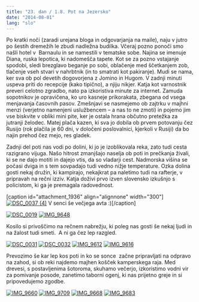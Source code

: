 ```yaml
---
title: "23. dan / 1.8. Pot na Jezersko"
date: "2014-08-01"
lang: "slo"
---
```


Po kratki noči (zaradi urejana bloga in odgovarjanja na maile), naju v jutro po šestih dremežih le zbudi nadležna budilka. Včeraj pozno ponoči smo našli hotel v  Barnaulu in se namestili v tematske sobe. Najina se imenuje Diana, ruska lepotica, ki nadomešča tapete. Kot se za pozno vstajanje spodobi, sledi brezglavo beganje po sobi, oblačenje med ščetkanjem zob, tlačenje vseh stvari v nahrbtnik (in to smatrati kot pakiranje). Mudi se nama, ker sva ob pol devetih dogovorjena z Jomino in Hugom. V zadnji minuti uspeva priti do recepcije (kako tipično), a njiju nikjer. Katja kot varnostnik preveri celotno zgradbo, nato pa izkoristiva minute za internet. Zamuda sopotnikov je opravičena, ko uro kasneje prikorakata, zbegana od vsega menjavanja časovnih pasov. Zmešnjavi se nasmejemo ob zajtrku v majhni menzi (verjetno namenjeni uslužbencem – a nas to ne zmoti) in pojemo jim vse biskvite v obliki mini pite, ker je ostala hrana občutno pretežka za jutranji želodec. Matej plača kazen, ki sva jo dobila ob prvem potovanju čez Rusijo (rok plačila je 60 dni, v določeni poslovalnici, kjerkoli v Rusiji) da bo najin prehod čez mejo, res gladek.

Zadnji del poti nas vodi po dolini, ki jo je izoblikovala reka, zato tudi cesta razigrano vijuga. Našo hitrost zmanjšajo naselja ob poti in prečkanja živali, ki se ne dajo motiti in dajejo vtis, da so vladarji cest. Nadmorska višina se počasi dviga in s tem sovpadajo tudi vedno nižje temperature. Ozka dolina gosti nekaj družin, ki kampirajo, nekajkrat pa naletimo tudi na rafterje, v pripravah na rečni izziv. Katja doživi prvo izven slovensko izkušnjo s policistom, ki ga je premagala radovednost.

\[caption id="attachment\_1936" align="alignnone" width="300"\][![DSC_0037 (4)](images/DSC_0037-4-300x200.jpg)](http://gremovmongolijo.com/wp-content/uploads/2014/08/DSC_0037-4.jpg) V senci še večjega avta :)\[/caption\]

[![DSC_0019](images/DSC_0019-300x200.jpg)](http://gremovmongolijo.com/wp-content/uploads/2014/08/DSC_0019.jpg) [![IMG_9648](images/IMG_9648-300x200.jpg)](http://gremovmongolijo.com/wp-content/uploads/2014/08/IMG_9648.jpg)

Kosilo si privoščimo na rečnem nabrežju, ki poleg nas gosti še nekaj ljudi in na žalost tudi smeti.  A ni ga čez lep razgled.

[![DSC_0031](images/DSC_0031-300x200.jpg)](http://gremovmongolijo.com/wp-content/uploads/2014/08/DSC_0031.jpg) [![DSC_0032](images/DSC_0032-300x200.jpg)](http://gremovmongolijo.com/wp-content/uploads/2014/08/DSC_0032.jpg) [![IMG_9612](images/IMG_9612-300x200.jpg)](http://gremovmongolijo.com/wp-content/uploads/2014/08/IMG_9612.jpg) [![IMG_9616](images/IMG_9616-300x200.jpg)](http://gremovmongolijo.com/wp-content/uploads/2014/08/IMG_9616.jpg)

Prevozimo še kar lep kos poti in ko se sonce  začne pripravljati na odpravo na zahod, si ob reki najdemo majhen košček kamperskega raja. Med drevesi, s postavljenima šotoroma, skuhamo večerjo, izkoristimo vodni vir za pomivanje posode, zanetimo taborni ogenj, ki nas prijetno greje in si pripovedujemo zgodbe.

[![IMG_9660](images/IMG_9660-300x200.jpg)](http://gremovmongolijo.com/wp-content/uploads/2014/08/IMG_9660.jpg) [![IMG_9709](images/IMG_9709-300x200.jpg)](http://gremovmongolijo.com/wp-content/uploads/2014/08/IMG_9709.jpg) [![IMG_9668](images/IMG_9668-300x200.jpg)](http://gremovmongolijo.com/wp-content/uploads/2014/08/IMG_9668.jpg) [![IMG_9683](images/IMG_9683-300x200.jpg)](http://gremovmongolijo.com/wp-content/uploads/2014/08/IMG_9683.jpg)
